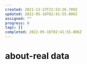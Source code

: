 ```yaml
---
created: 2021-12-23T22:53:26.789Z
updated: 2022-05-16T02:41:55.806Z
assigned: ""
progress: 0
tags: []
completed: 2022-05-16T02:41:55.806Z
---
```


# about-real data
